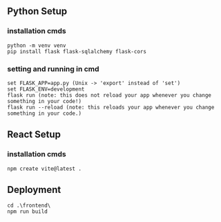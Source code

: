 ## Python Setup
### installation cmds
	python -m venv venv
	pip install flask flask-sqlalchemy flask-cors

### setting and running in cmd
	set FLASK_APP=app.py (Unix -> 'export' instead of 'set')
	set FLASK_ENV=development
	flask run (note: this does not reload your app whenever you change something in your code!)
	flask run --reload (note: this reloads your app whenever you change something in your code.)

## React Setup
### installation cmds
	npm create vite@latest .

 
## Deployment
	cd .\frontend\
 	npm run build
  	
 
